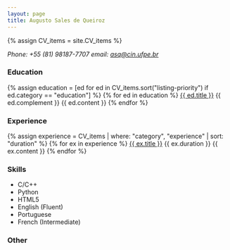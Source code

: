```yaml
---
layout: page
title: Augusto Sales de Queiroz
---
```


{% assign CV_items = site.CV_items %}

<address>
    Phone: +55 (81) 98187-7707
    email: <a href="mailto:asq@cin.ufpe.br">asq@cin.ufpe.br</a>
</address>

<h3>Education</h3>

{% assign education = [ed for ed in CV_items.sort("listing-priority") if ed.category == "education"] %}
{% for ed in education %}
<u>{{ ed.title }}</u> {{ ed.complement }}
{{ ed.content }}
{% endfor %}
<br>

<h3>Experience</h3>

{% assign experience = CV_items | where: "category", "experience" | sort: "duration" %}
{% for ex in experience %}
<u>{{ ex.title }}</u> {{ ex.duration }}
{{ ex.content }}
{% endfor %}
<br>

<h3>Skills</h3>

<ul>
    <li>C/C++</li>
    <li>Python</li>
    <li>HTML5</li>
    <li>English (Fluent)</li>
    <li>Portuguese</li>
    <li>French (Intermediate)</li>
</ul>

<h3>Other</h3>